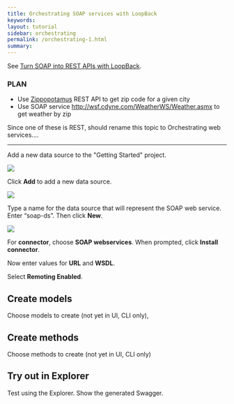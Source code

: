 ```yaml
---
title: Orchestrating SOAP services with LoopBack
keywords:
layout: tutorial
sidebar: orchestrating
permalink: /orchestrating-1.html
summary:
---
```


See [Turn SOAP into REST APIs with LoopBack](https://strongloop.com/strongblog/soap-into-rest-apis-with-loopback-node-js/).

### PLAN

- Use [Zippopotamus](http://www.zippopotam.us/) REST API to get zip code for a given city
- Use SOAP service http://wsf.cdyne.com/WeatherWS/Weather.asmx to get weather by zip

Since one of these is REST, should rename this topic to Orchestrating web services....

----
Add a new data source to the "Getting Started" project.

![](http://content.screencast.com/users/RandMck/folders/Jing/media/e9231d8e-9c73-41e4-9a5c-85810f1d2899/00000538.png)

Click **Add** to add a new data source.

![](http://content.screencast.com/users/RandMck/folders/Jing/media/cde360b9-85f9-4e12-8900-2c5a776d88fe/00000520.png)

Type a name for the data source that will represent the SOAP web service. Enter “soap-ds”. Then click **New**.

![](http://content.screencast.com/users/RandMck/folders/Jing/media/aa691e35-6a78-4cf1-8cb0-90d31e170dab/00000557.png)

For **connector**, choose **SOAP webservices**.  When prompted, click **Install connector**.

Now enter values for **URL** and **WSDL**.

Select **Remoting Enabled**.

## Create models

Choose models to create (not yet in UI, CLI only),

## Create methods

Choose methods to create (not yet in UI, CLI only)

## Try out in Explorer

Test using the Explorer. Show the generated Swagger.
